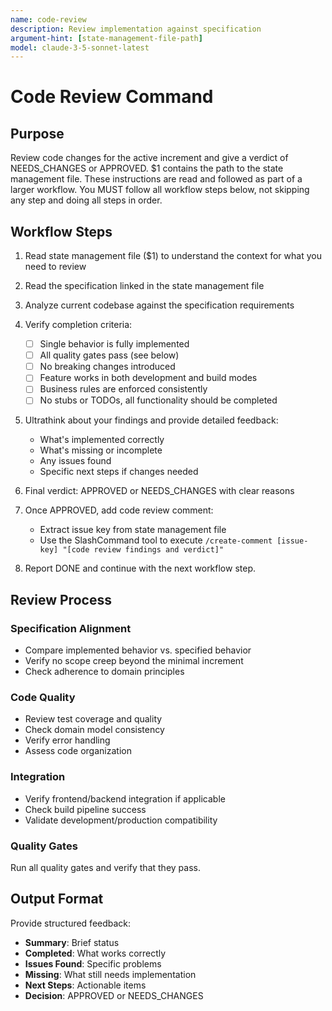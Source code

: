 ```yaml
---
name: code-review
description: Review implementation against specification
argument-hint: [state-management-file-path]
model: claude-3-5-sonnet-latest
---
```


# Code Review Command

## Purpose

Review code changes for the active increment and give a verdict of NEEDS_CHANGES or APPROVED.
$1 contains the path to the state management file.
These instructions are read and followed as part of a larger workflow.
You MUST follow all workflow steps below, not skipping any step and doing all steps in order.

## Workflow Steps

1. Read state management file ($1) to understand the context for what you need to review

2. Read the specification linked in the state management file

3. Analyze current codebase against the specification requirements

4. Verify completion criteria:
    - [ ] Single behavior is fully implemented
    - [ ] All quality gates pass (see below)
    - [ ] No breaking changes introduced
    - [ ] Feature works in both development and build modes
    - [ ] Business rules are enforced consistently
    - [ ] No stubs or TODOs, all functionality should be completed

5. Ultrathink about your findings and provide detailed feedback:
    - What's implemented correctly
    - What's missing or incomplete
    - Any issues found
    - Specific next steps if changes needed

6. Final verdict: APPROVED or NEEDS_CHANGES with clear reasons

7. Once APPROVED, add code review comment:
   - Extract issue key from state management file
   - Use the SlashCommand tool to execute `/create-comment [issue-key] "[code review findings and verdict]"`

8. Report DONE and continue with the next workflow step.

## Review Process

### Specification Alignment
- Compare implemented behavior vs. specified behavior
- Verify no scope creep beyond the minimal increment
- Check adherence to domain principles

### Code Quality
- Review test coverage and quality
- Check domain model consistency
- Verify error handling
- Assess code organization

### Integration
- Verify frontend/backend integration if applicable
- Check build pipeline success
- Validate development/production compatibility

### Quality Gates

Run all quality gates and verify that they pass.

## Output Format

Provide structured feedback:
- **Summary**: Brief status
- **Completed**: What works correctly
- **Issues Found**: Specific problems
- **Missing**: What still needs implementation
- **Next Steps**: Actionable items
- **Decision**: APPROVED or NEEDS_CHANGES

